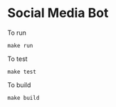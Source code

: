 # Social Media Bot

To run

```
make run
```

To test

```
make test
```

To build

```
make build
```
